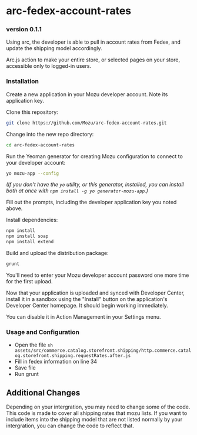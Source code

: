 # arc-fedex-account-rates
### version 0.1.1

Using arc, the developer is able to pull in account rates from Fedex, and update the shipping model accordingly.

Arc.js action to make your entire store, or selected pages on your store, accessible only to logged-in users.

### Installation
Create a new application in your Mozu developer account. Note its application key.

Clone this repository:

```sh
git clone https://github.com/Mozu/arc-fedex-account-rates.git
```

Change into the new repo directory:

```sh
cd arc-fedex-account-rates
```

Run the Yeoman generator for creating Mozu configuration to connect to your developer account:

```sh
yo mozu-app --config
```

*(If you don't have the `yo` utility, or this generator, installed, you can install both at once with `npm install -g yo generator-mozu-app`.)*

Fill out the prompts, including the developer application key you noted above.

Install dependencies:

```sh
npm install
npm install soap
npm install extend
```


Build and upload the distribution package:

```sh
grunt
```

You'll need to enter your Mozu developer account password one more time for the first upload.

Now that your application is uploaded and synced with Developer Center, install it in a sandbox using the "Install" button on the application's Developer Center homepage. It should begin working immediately.

You can disable it in Action Management in your Settings menu.

### Usage and Configuration
* Open the file ```sh assets/src/commerce.catalog.storefront.shipping/http.commerce.catalog.storefront.shipping.requestRates.after.js```
* Fill in fedex information on line 34
* Save file
* Run grunt

## Additional Changes
Depending on your intergration, you may need to change some of the code. This code is made to cover all shipping rates that mozu lists. If you want to include items into the shipping model that are not listed normally by your intergration, you can change the code to reflect that.

